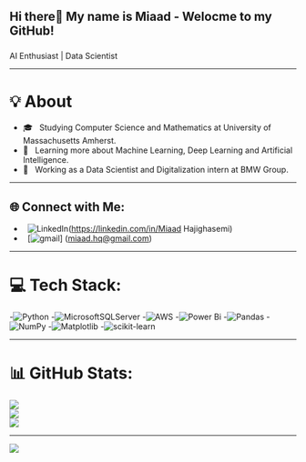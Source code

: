 <h2 align="left">Hi there👋 My name is Miaad - Welocme to my GitHub! </h2>

###
AI Enthusiast | Data Scientist

---------------------------------------------------------------------------------------------------------------------------------------------------------------------------------


###
# :bulb:	About
- 🎓 &nbsp; Studying Computer Science and Mathematics at University of Massachusetts Amherst.
- 🌱 &nbsp; Learning more about Machine Learning, Deep Learning and Artificial Intelligence.
- 💼 &nbsp; Working as a Data Scientist and Digitalization intern at BMW Group.


---------------------------------------------------------------------------------------------------------------------------------------------------------------------------------
###



## 🌐 Connect with Me:
-  &nbsp; ![LinkedIn](https://img.shields.io/badge/LinkedIn-%230077B5.svg?logo=linkedin&logoColor=white)(https://linkedin.com/in/Miaad Hajighasemi) 
-  &nbsp; [![gmail](https://img.shields.io/badge/gmail-%230077B5.svg?logo=gmail&logoColor=white)] (miaad.hq@gmail.com)

---------------------------------------------------------------------------------------------------------------------------------------------------------------------------------

# 💻 Tech Stack:
-![Python](https://img.shields.io/badge/python-3670A0?style=for-the-badge&logo=python&logoColor=ffdd54)
-![MicrosoftSQLServer](https://img.shields.io/badge/Microsoft%20SQL%20Server-CC2927?style=for-the-badge&logo=microsoft%20sql%20server&logoColor=white)
-![AWS](https://img.shields.io/badge/AWS-%23FF9900.svg?style=for-the-badge&logo=amazon-aws&logoColor=white) 
-![Power Bi](https://img.shields.io/badge/power_bi-F2C811?style=for-the-badge&logo=powerbi&logoColor=black) 
-![Pandas](https://img.shields.io/badge/pandas-%23150458.svg?style=for-the-badge&logo=pandas&logoColor=white) 
-![NumPy](https://img.shields.io/badge/numpy-%23013243.svg?style=for-the-badge&logo=numpy&logoColor=white) 
-![Matplotlib](https://img.shields.io/badge/Matplotlib-%23ffffff.svg?style=for-the-badge&logo=Matplotlib&logoColor=black) 
-![scikit-learn](https://img.shields.io/badge/scikit--learn-%23F7931E.svg?style=for-the-badge&logo=scikit-learn&logoColor=white)

---------------------------------------------------------------------------------------------------------------------------------------------------------------------------------

# 📊 GitHub Stats:
![](https://github-readme-stats.vercel.app/api?username=miaad-hgh&theme=nightowl&hide_border=false&include_all_commits=false&count_private=false)<br/>
![](https://github-readme-streak-stats.herokuapp.com/?user=miaad-hgh&theme=nightowl&hide_border=false)<br/>
![](https://github-readme-stats.vercel.app/api/top-langs/?username=miaad-hgh&theme=nightowl&hide_border=false&include_all_commits=false&count_private=false&layout=compact)

---
[![](https://visitcount.itsvg.in/api?id=miaad-hgh&icon=0&color=0)](https://visitcount.itsvg.in)

<!-- Proudly created with GPRM ( https://gprm.itsvg.in ) -->
